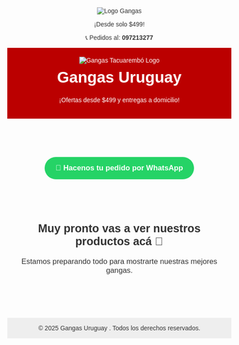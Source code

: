 



  <!-- Imagen del logo -->
  <img src="images/logo.png" alt="Logo Gangas" class="logo">

  <p class="price">¡Desde solo $499!</p>

  <p>📞 Pedidos al: <strong>097213277</strong></p>

</body>
</html>

<!DOCTYPE html>
<html lang="es">
<head>
  <meta charset="UTF-8" />
  <meta name="viewport" content="width=device-width, initial-scale=1.0" />
  <title>Gangas Uruguay </title>
  <style>
    body {
      font-family: Arial, sans-serif;
      margin: 0;
      background: #fdfdfd;
      text-align: center;
      color: #333;
    }
    header {
      background-color: #b00;
      color: white;
      padding: 20px;
    }
    header img {
      max-width: 200px;
    }
    h1 {
      margin-top: 10px;
      font-size: 2.5em;
    }
    .whatsapp-btn {
      margin: 30px auto;
      display: inline-block;
      background-color: #25D366;
      color: white;
      padding: 15px 25px;
      border-radius: 50px;
      text-decoration: none;
      font-size: 1.2em;
      font-weight: bold;
    }
    .productos {
      padding: 30px;
      font-size: 1.2em;
    }
    footer {
      background-color: #eee;
      padding: 15px;
      margin-top: 50px;
    }
  </style>
</head>
<body>
  <header>
    <img src="logo.png" alt="Gangas Tacuarembó Logo">
    <h1>Gangas Uruguay </h1>
    <p>¡Ofertas desde $499 y entregas a domicilio!</p>
  </header>

  <a class="whatsapp-btn" href="https://wa.me/59897213277" target="_blank">
    💬 Hacenos tu pedido por WhatsApp
  </a>

  <section class="productos">
    <h2>Muy pronto vas a ver nuestros productos acá 👀</h2>
    <p>Estamos preparando todo para mostrarte nuestras mejores gangas.</p>
  </section>

  <footer>
    © 2025 Gangas Uruguay . Todos los derechos reservados.
  </footer>
</body>
</html>